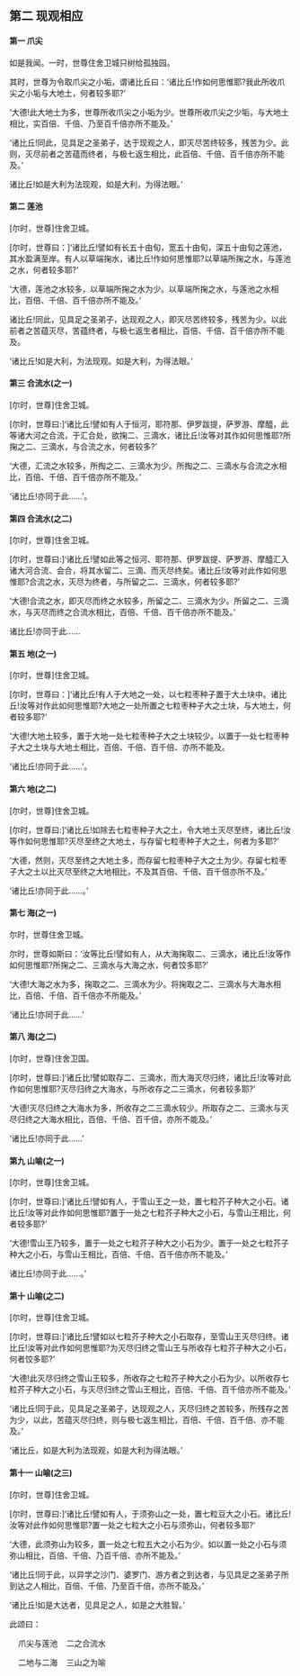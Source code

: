 ## 第二 现观相应

#### 第一 爪尖 <a name="13_1"></a>

如是我闻。一时，世尊住舍卫城只树给孤独园。

其时，世尊为令取爪尖之小垢，谓诸比丘曰：‘诸比丘!作如何思惟耶?我此所收爪尖之小垢与大地土，何者较多耶?’

‘大德!此大地土为多，世尊所收爪尖之小垢为少。世尊所收爪尖之少垢，与大地土相比，实百倍、千倍、乃至百千倍亦所不能及。’

‘诸比丘!同此，见具足之圣弟子，达于现观之人，即灭尽苦终较多，残苦为少。此则，灭尽前者之苦蕴而终者，与极七返生相比，此百倍、千倍、百千倍亦所不能及。’

诸比丘!如是大利为法现观，如是大利，为得法眼。’

#### 第二 莲池 <a name="13_2"></a>

[尔时，世尊]住舍卫城。

[尔时，世尊曰：]‘诸比丘!譬如有长五十由旬，宽五十由旬，深五十由旬之莲池，其水盈满至岸。有人以草端掬水，诸比丘!作如何思惟耶?以草端所掬之水，与莲池之水，何者较多耶?’

‘大德，莲池之水较多，以草端所掬之水为少。以草端所掬之水，与莲池之水相比，百倍、千倍、百千倍亦所不能及。’

诸比丘!同此，见具足之圣弟子，达现观之人，即灭尽苦终较多，残苦为少。以此前者之苦蕴灭尽，苦蕴终者，与极七返生者相比，百倍、千倍、百千倍亦所不能及。

‘诸比丘!如是大利，为法现观。如是大利，为得法眼。’

#### 第三 合流水(之一) <a name="13_3"></a>

[尔时，世尊]住舍卫城。

[尔时，世尊曰:]‘诸比丘!譬如有人于恒河，耶符那、伊罗跋提，萨罗游、摩醯，此等诸大河之合流，于汇合处，欲掬二、三滴水，诸比丘!汝等对其作如何思惟耶?所掬之二、三滴水，与合流之水，何者较多?’

‘大德，汇流之水较多，所掏之二、三滴水为少。所掏之二、三滴水与合流之水相比，百倍、千倍、百千倍亦所不能及。’

‘诸比丘!亦同于此……’。

#### 第四 合流水(之二) <a name="13_4"></a>

[尔时，世尊]住舍卫城。

[尔时，世尊曰:]‘诸比丘!譬如此等之恒河、耶符那、伊罗跋提、萨罗游、摩醯汇入诸大河合流、会合，将其水留二、三滴、而灭尽终矣。诸比丘!汝等对此作如何思惟耶?合流之水，灭尽为终者，与所留之二、三滴水，何者较多耶?’

‘大德!合流之水，即灭尽而终之水较多，所留之二、三滴水为少。所留之二、三滴水，与灭尽而终之合流水相比，百倍、千倍、百千倍亦所不能及。’

诸比丘!亦同于此……

#### 第五 地(之一) <a name="13_5"></a>

[尔时，世尊]住舍卫城。

[尔时，世尊曰：]‘诸比丘!有人于大地之一处，以七粒枣种子置于大土块中。诸比丘!汝等对作此如何思惟耶?大地之一处所置之七粒枣种子大之土块，与大地土，何者较多耶?’

‘大德!大地土较多，置于大地一处七粒枣种子大之土块较少。以置于一处七粒枣种子大之土块与大地土相比，百倍、千倍、百千倍、亦所不能及。

‘诸比丘!亦同于此……’。

#### 第六 地(之二) <a name="13_6"></a>

[尔时，世尊]住舍卫城。

[尔时，世尊曰:]‘诸比丘!如除去七粒枣种子大之土，令大地土灭尽至终，诸比丘!汝等作如何思惟耶?灭尽至终之大地土，与存留七粒枣种子大之土，何者为多耶?’

‘大德，然则，灭尽至终之大地土多，而存留七粒枣种子大之土为少。存留七粒枣子大之土以比灭尽至终之大地相比，不及其百倍、千倍、百千倍亦所不及。’

‘诸比丘!亦同于此……。’

#### 第七 海(之一) <a name="13_7"></a>

尔时，世尊住舍卫城。

尔时，世尊如斯曰：‘汝等比丘!譬如有人，从大海掬取二、三滴水，诸比丘!汝等作如何思惟耶?所掬之二、三滴水与大海之水，何者饺多耶?’

‘大德!大海之水为多，掬取之二、三滴水为少。将掬取之二、三滴水与大海水相比，百倍、千倍、百千倍亦不所能及。’

‘诸比丘!亦同于此……’

#### 第八 海(之二) <a name="13_8"></a>

[尔时，世尊]住舍卫国。

[尔时，世尊曰:]‘诸丘比!譬如取存二、三滴水，而大海灭尽归终，诸比丘!汝等对此作如何思惟耶?灭尽归终之大海水，与所收存之二三滴水，何者较多耶?’

‘大德!灭尽归终之大海水为多，所收存之二三滴水较少。所取存之二、三滴水与灭尽归终之大海水相比，百倍、千倍、百千倍，亦所不能及。’

‘诸比丘!亦同于此……’

#### 第九 山喻(之一) <a name="13_9"></a>

[尔时，世尊]住舍卫城。

[尔时，世尊曰:]‘诸比丘!譬如有人，于雪山王之一处，置七粒芥子种大之小石。诸比丘!汝等对此作如何思惟耶?置于一处之七粒芥子种大之小石，与雪山王相比，何者较多耶?’

‘大德!雪山王乃较多，置于一处之七粒芥子种大之小石为少。置于一处之七粒芥子种大之小石，与雪山王相比，百倍、千倍、百千倍亦所不能及。’

诸比丘!亦同于此……。’

#### 第十 山喻(之二) <a name="13_10"></a>

[尔时，世尊]住舍卫城。

[尔时，世尊曰:]‘诸比丘!譬如以七粒芥子种大之小石取存，至雪山王灭尽归终。诸比丘!汝等对此作如何思惟耶?为灭尽归终之雪山王与所收存七粒芥子种大之小石，何者饺多耶?’

‘大德!此灭尽归终之雪山王较多，所收存之七粒芥子种大之小石为少。以所收存七粒芥子种大之小石，与灭尽归终之雪山王相比，百倍、千倍、百千倍亦所不能及。’

‘诸比丘!同于此，见具足之圣弟子，达现观之人，灭尽归终之苦较多，所残存之苦为少，以此，苦蕴灭尽归终，则与极七返生相比，百倍、千倍、百千倍、亦不能及。’

‘诸比丘，如是大利为法现观，如是大利为得法眼。’

#### 第十一 山喻(之三) <a name="13_11"></a>

[尔时，世尊]住舍卫城。

[尔时，世尊曰:]‘诸比丘!譬如有人，于须弥山之一处，置七粒豆大之小石。诸比丘!汝等对此作如何思惟耶?置一处之七粒大之小石与须弥山，何者较多耶?’

‘大德，此须弥山为较多，置一处之七粒五大之小石为少。如以置一处之小石与须弥山相比，百倍、千倍、乃百千倍、亦所不能及。’

‘诸比丘!同于此，以异学之沙门、婆罗门、游方者之到达者，与见具足之圣弟子所到达之人相比，百倍、千倍、乃至百千倍，亦所不能及。’

‘诸比丘!如是大达者，见具足之人，如是之大胜智。’

此颂曰：

&nbsp;&nbsp;&nbsp;&nbsp;爪尖与莲池&nbsp;&nbsp;&nbsp;&nbsp;二之合流水

&nbsp;&nbsp;&nbsp;&nbsp;二地与二海&nbsp;&nbsp;&nbsp;&nbsp;三山之为喻